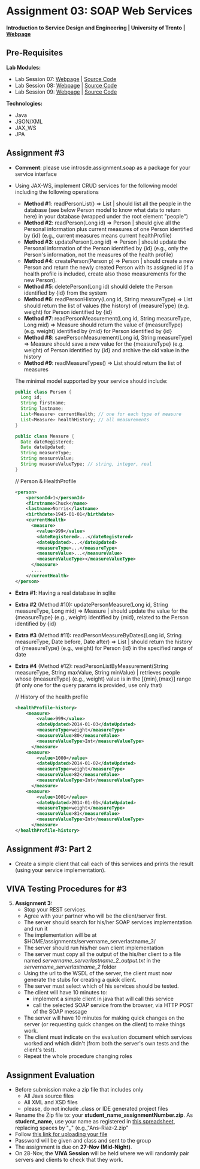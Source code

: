# Assignment 03: SOAP Web Services

**Introduction to Service Design and Engineering | University of Trento | [Webpage](https://sites.google.com/site/introsdeunitn/assignments/02 "Permalink to Assignment 02: RESTful Services")**

## Pre-Requisites

**Lab Modules:** 
* Lab Session 07: [Webpage][1] | [Source Code][2] 
* Lab Session 08: [Webpage][3] | [Source Code][4] 
* Lab Session 09: [Webpage][5] | [Source Code][6] 

**Technologies:**
* Java
* JSON/XML
* JAX_WS
* JPA

## Assignment #3
* **Comment**: please use introsde.assignment.soap as a package for your service interface
* Using JAX-WS, implement CRUD services for the following model including the following operations
   * **Method #1**: readPersonList() => List<Person> | should list all the people in the database (see below Person model to know what data to return here) in your database (wrapped under the root element "people")
   * **Method #2**: readPerson(Long id) => Person | should give all the Personal information plus current measures of one Person identified by {id} (e.g., current measures means current healthProfile)
   * **Method #3**: updatePerson(Long id) => Person | should update the Personal information of the Person identified by {id} (e.g., only the Person's information, not the measures of the health profile)
   * **Method #4**: createPerson(Person p) => Person | should create a new Person and return the newly created Person with its assigned id (if a health profile is included, create also those measurements for the new Person).
   * **Method #5**: deletePerson(Long id) should delete the Person identified by {id} from the system
   * **Method #6**: readPersonHistory(Long id, String measureType) => List<Measure> should return the list of values (the history) of {measureType} (e.g. weight) for Person identified by {id}
   * **Method #7**: readPersonMeasurement(Long id, String measureType, Long mid) => Measure should return the value of {measureType} (e.g. weight) identified by {mid} for Person identified by {id}
   * **Method #8**: savePersonMeasurement(Long id, String measureType) => Measure should save a new value for the {measureType} (e.g. weight) of Person identified by {id} and archive the old value in the history
   * **Method #9**: readMeasureTypes() => List<String> should return the list of measures 

   The minimal model supported by your service should include: 
   ```java
   public class Person {
     Long id;
     String firstname;
     String lastname;
     List<Measure> currentHealth; // one for each type of measure
     List<Measure> healthHistory; // all measurements
   }
   
   public class Measure {
     Date dateRegistered;
     Date dateUpdated; 
     String measureType;
     String measureValue;
     String measureValueType; // string, integer, real
   }
   ```
   // Person & HealthProfile
  ```xml
  <person>
      <personId>1</personId>
      <firstname>Chuck</name>
      <lastname>Norris</lastname>
      <birthdate>1945-01-01</birthdate>
      <currentHealth>
        <measure>
          <value>999</value>
          <dateRegistered>...</dateRegistered>
          <dateUpdated>...</dateUpdated> 
          <measureType>...</measureType>
          <measureValue>...</measureValue>
          <measureValueType></measureValueType>
        </measure>
        ....
      </currentHealth>
  </person>
  ```

* **Extra #1**: Having a real database in sqlite
* **Extra #2** (Method #10): updatePersonMeasure(Long id, String measureType, Long mid) => Measure | should update the value for the {measureType} (e.g., weight) identified by {mid}, related to the Person identified by {id}
* **Extra #3** (Method #11): readPersonMeasureByDates(Long id, String measureType, Date before, Date after) => List<Measure> | should return the history of {measureType} (e.g., weight) for Person {id} in the specified range of date
* **Extra #4** (Method #12): readPersonListByMeasurement(String measureType, String maxValue, String minValue) | retrieves people whose {measureType} (e.g., weight) value is in the [{min},{max}] range (if only one for the query params is provided, use only that)
  
  
  // History of the health profile
  
  ```xml
  <healthProfile-history> 
      <measure>
          <value>999</value>
          <dateUpdated>2014-01-03</dateUpdated> 
          <measureType>weight</measureType>
          <measureValue>80</measureValue>
          <measureValueType>Int</measureValueType>
        </measure>
      <measure>
          <value>1000</value>
          <dateUpdated>2014-01-02</dateUpdated> 
          <measureType>weight</measureType>
          <measureValue>82</measureValue>
          <measureValueType>Int</measureValueType>
        </measure>
      <measure>
          <value>1001</value>
          <dateUpdated>2014-01-01</dateUpdated> 
          <measureType>weight</measureType>
          <measureValue>81</measureValue>
          <measureValueType>Int</measureValueType>
        </measure>
  </healthProfile-history> 
  ```

## Assignment #3: Part 2 

* Create a simple client that call each of this services and prints the result (using your service implementation).

## VIVA Testing Procedures for #3 

5. **Assignment 3:**
    * Stop your REST services. 
    * Agree with your partner who will be the client/server first.
    * The server should search for his/her SOAP services implementation and run it 
    * The implementation will be at $HOME/assignments/servername_serverlastname_3/
    * The server should run his/her own client implementation
    * The server must copy all the output of the his/her client to a file named *servername_serverlastname_2_output.txt* in the *servername_serverlastname_2* folder
    * Using the url to the WSDL of the server, the client must now generate the stubs for creating a quick client. 
    * The server must select which of his services should be tested. 
    * The client will have 10 minutes to:
        * implement a simple client in java that will call this service
        * call the selected SOAP service from the browser, via HTTP POST of the SOAP message 
    * The server will have 10 minutes for making quick changes on the server (or requesting quick changes on the client) to make things work.
    * The client must indicate on the evaluation document which services worked and which didn't (from both the server's own tests and the client's test). 
    * Repeat the whole procedure changing roles 

## Assignment Evaluation

* Before submission make a zip file that includes only
    * All Java source files 
    * All XML and XSD files
    * please, do not include .class or IDE generated project files
* Rename the Zip file to: your **student_name_assignmentNumber.zip**. As **student_name**, use your name as registered in [this spreadsheet][10], replacing spaces by "_" (e.g.,"Ans-Riaz-2.zip"
* Follow [this link for uploading your file][9]
* Password will be given and class and sent to the group
* The assignment is due on **27-Nov (Mid-Night)**. 
* On 28-Nov, the **VIVA Session** will be held where we will randomly pair servers and clients to check that they work.

[1]: https://sites.google.com/site/introsdeunitn/lab-sessions/lab-session-7
[2]: https://github.com/cdparra/introsde/tree/master/lab07
[3]: https://sites.google.com/site/introsdeunitn/lab-sessions/lab-session-8
[4]: https://github.com/cdparra/introsde/tree/master/lab08
[5]: https://sites.google.com/site/introsdeunitn/lab-sessions/lab-session-9
[6]: https://github.com/cdparra/introsde/tree/master/lab09
[9]: http://www.dropitto.me/introsde
[10]: https://docs.google.com/spreadsheets/d/1lQQS7BCcYJbVZqHpX3ELrxe6pHHXrG0Owjw20pTN0f0/edit?usp=sharing

